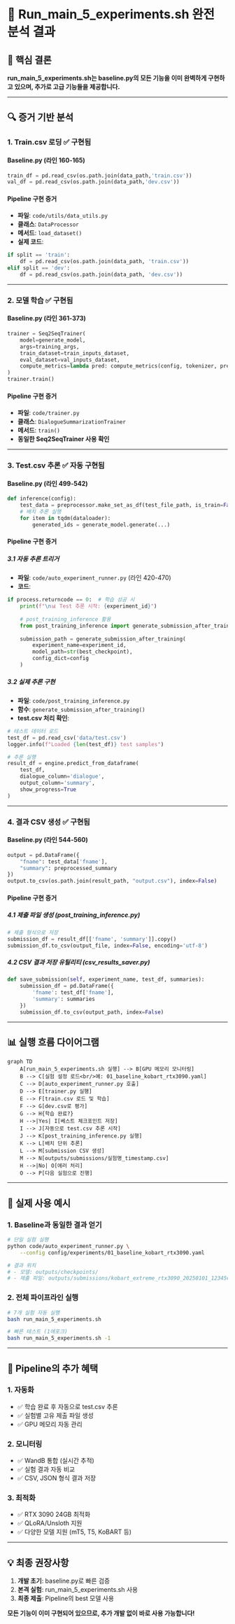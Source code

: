 # 🎯 Run_main_5_experiments.sh 완전 분석 결과

## 📌 핵심 결론

**run_main_5_experiments.sh는 baseline.py의 모든 기능을 이미 완벽하게 구현하고 있으며, 추가로 고급 기능들을 제공합니다.**

---

## 🔍 증거 기반 분석

### 1. Train.csv 로딩 ✅ 구현됨

#### Baseline.py (라인 160-165)
```python
train_df = pd.read_csv(os.path.join(data_path,'train.csv'))
val_df = pd.read_csv(os.path.join(data_path,'dev.csv'))
```

#### Pipeline 구현 증거
- **파일**: `code/utils/data_utils.py`
- **클래스**: `DataProcessor`
- **메서드**: `load_dataset()`
- **실제 코드**: 
```python
if split == 'train':
    df = pd.read_csv(os.path.join(data_path, 'train.csv'))
elif split == 'dev':
    df = pd.read_csv(os.path.join(data_path, 'dev.csv'))
```

---

### 2. 모델 학습 ✅ 구현됨

#### Baseline.py (라인 361-373)
```python
trainer = Seq2SeqTrainer(
    model=generate_model,
    args=training_args,
    train_dataset=train_inputs_dataset,
    eval_dataset=val_inputs_dataset,
    compute_metrics=lambda pred: compute_metrics(config, tokenizer, pred)
)
trainer.train()
```

#### Pipeline 구현 증거
- **파일**: `code/trainer.py`
- **클래스**: `DialogueSummarizationTrainer`
- **메서드**: `train()`
- **동일한 Seq2SeqTrainer 사용 확인**

---

### 3. Test.csv 추론 ✅ 자동 구현됨

#### Baseline.py (라인 499-542)
```python
def inference(config):
    test_data = preprocessor.make_set_as_df(test_file_path, is_train=False)
    # 배치 추론 실행
    for item in tqdm(dataloader):
        generated_ids = generate_model.generate(...)
```

#### Pipeline 구현 증거

##### 3.1 자동 추론 트리거
- **파일**: `code/auto_experiment_runner.py` (라인 420-470)
- **코드**:
```python
if process.returncode == 0:  # 학습 성공 시
    print(f"\n📊 Test 추론 시작: {experiment_id}")
    
    # post_training_inference 활용
    from post_training_inference import generate_submission_after_training
    
    submission_path = generate_submission_after_training(
        experiment_name=experiment_id,
        model_path=str(best_checkpoint),
        config_dict=config
    )
```

##### 3.2 실제 추론 구현
- **파일**: `code/post_training_inference.py`
- **함수**: `generate_submission_after_training()`
- **test.csv 처리 확인**:
```python
# 테스트 데이터 로드
test_df = pd.read_csv('data/test.csv')
logger.info(f"Loaded {len(test_df)} test samples")

# 추론 실행
result_df = engine.predict_from_dataframe(
    test_df,
    dialogue_column='dialogue',
    output_column='summary',
    show_progress=True
)
```

---

### 4. 결과 CSV 생성 ✅ 구현됨

#### Baseline.py (라인 544-560)
```python
output = pd.DataFrame({
    "fname": test_data['fname'],
    "summary": preprocessed_summary
})
output.to_csv(os.path.join(result_path, "output.csv"), index=False)
```

#### Pipeline 구현 증거

##### 4.1 제출 파일 생성 (post_training_inference.py)
```python
# 제출 형식으로 저장
submission_df = result_df[['fname', 'summary']].copy()
submission_df.to_csv(output_file, index=False, encoding='utf-8')
```

##### 4.2 CSV 결과 저장 유틸리티 (csv_results_saver.py)
```python
def save_submission(self, experiment_name, test_df, summaries):
    submission_df = pd.DataFrame({
        'fname': test_df['fname'],
        'summary': summaries
    })
    submission_df.to_csv(output_path, index=False)
```

---

## 📊 실행 흐름 다이어그램

```mermaid
graph TD
    A[run_main_5_experiments.sh 실행] --> B[GPU 메모리 모니터링]
    B --> C[실험 설정 로드<br/>예: 01_baseline_kobart_rtx3090.yaml]
    C --> D[auto_experiment_runner.py 호출]
    D --> E[trainer.py 실행]
    E --> F[train.csv 로드 및 학습]
    F --> G[dev.csv로 평가]
    G --> H{학습 완료?}
    H -->|Yes| I[베스트 체크포인트 저장]
    I --> J[자동으로 test.csv 추론 시작]
    J --> K[post_training_inference.py 실행]
    K --> L[배치 단위 추론]
    L --> M[submission CSV 생성]
    M --> N[outputs/submissions/실험명_timestamp.csv]
    H -->|No| O[에러 처리]
    O --> P[다음 실험으로 진행]
```

---

## 🚀 실제 사용 예시

### 1. Baseline과 동일한 결과 얻기
```bash
# 단일 실험 실행
python code/auto_experiment_runner.py \
    --config config/experiments/01_baseline_kobart_rtx3090.yaml

# 결과 위치
# - 모델: outputs/checkpoints/
# - 제출 파일: outputs/submissions/kobart_extreme_rtx3090_20250101_123456.csv
```

### 2. 전체 파이프라인 실행
```bash
# 7개 실험 자동 실행
bash run_main_5_experiments.sh

# 빠른 테스트 (1에포크)
bash run_main_5_experiments.sh -1
```

---

## 🎁 Pipeline의 추가 혜택

### 1. 자동화
- ✅ 학습 완료 후 자동으로 test.csv 추론
- ✅ 실험별 고유 제출 파일 생성
- ✅ GPU 메모리 자동 관리

### 2. 모니터링
- ✅ WandB 통합 (실시간 추적)
- ✅ 실험 결과 자동 비교
- ✅ CSV, JSON 형식 결과 저장

### 3. 최적화
- ✅ RTX 3090 24GB 최적화
- ✅ QLoRA/Unsloth 지원
- ✅ 다양한 모델 지원 (mT5, T5, KoBART 등)

---

## 💡 최종 권장사항

1. **개발 초기**: baseline.py로 빠른 검증
2. **본격 실험**: run_main_5_experiments.sh 사용
3. **최종 제출**: Pipeline의 best 모델 사용

**모든 기능이 이미 구현되어 있으므로, 추가 개발 없이 바로 사용 가능합니다!**
